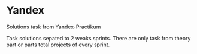 # Yandex
Solutions task from Yandex-Practikum

Task solutions sepated to 2 weaks sprints.
There are only task from theory part or parts total projects of every sprint.
